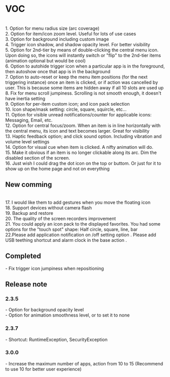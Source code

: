<h1>VOC</h1>
<br>1. Option for menu radius size (arc coverage)
<br>2. Option for item/icon zoom level. Useful for lots of use cases  
<br>3. Option for background including custom image  
<br>4. Trigger icon shadow, and shadow opacity level. For better visibility  
<br>5. Option for 2nd-tier by means of double-clicking the central menu icon. Upon doing so, the icons will instantly switch or "flip" to the 2nd-tier items (animation optional but would be cool)  
<br>6. Option to autohide trigger icon when a particular app is in the foreground, then autoshow once that app is in the background  
<br>7. Option to auto-reset or keep the menu item positions (for the next triggering instance) 
once an item is clicked, or if action was cancelled by user. This is because some items are hidden away if all 10 slots are used up  
<br>8. Fix for menu scroll jumpiness. Scrolling is not  smooth enough, it doesn't have inertia setting  
<br>9. Option for per-item custom icon; and icon pack selection  
<br>10. Icon shape/mask setting: circle, square, squircle, etc...  
<br>11. Option for visible unread notifications/counter for applicable icons: Messaging, Email, etc.  
<br>12. Option for central focus/zoom. When an item is in line horizontally with the central menu, its icon and text becomes larger. Great for visibility  
<br>13. Haptic feedback option; and click sound option. Including vibration and volume level settings  
<br>14. Option for visual cue when item is clicked. A nifty animation will do.  
<br>15. Make it obvious if an item is no longer clickable along its arc. Dim the disabled section of the screen.   
<br>16. Just wish I could drag the dot icon on the top or buttom. Or just for it to show up on the home page and not on everything

<h2> New comming </h2>
<br>17. I would like them to add gestures when you move the floating icon
<br>18. Support devices without camera flash
<br>19. Backup and restore
<br>20. The quality of the screen recorders improvement
<br>21. You could apply an icon pack to the displayed favorites. You had some options for the "touch spot" shape: Half circle, square, line, bar
<br>22.Please add application notification on /off setting option . Please add USB teething shortcut and alarm clock in the base action .

<h2>Completed</h2>
- Fix trigger icon jumpiness when repositioning  

<h2>Release note</h2>
<h3>2.3.5</h3>
- Option for background opacity level
<br>- Option for animation smoothness level, or to set it to none 
<h3>2.3.7</h3>
- Shortcut: RuntimeException, SecurityException
<h3>3.0.0</h3>
- Increase the maximum number of apps, action from 10 to 15 (Recommend to use 10 for better user experience)
